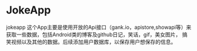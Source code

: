 # JokeApp
jokeapp
这个App主要是使用开放的Api接口（gank.io，apistore,showapi等）来获取一些数据，包括Android类的博客及github日记，笑话，gif，美女图片，
搞笑视频以及其他的数据。后续添加用户数据库，以保存用户想保存的信息。
